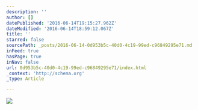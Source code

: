 ```yaml
---
description: ''
author: []
datePublished: '2016-06-14T19:15:27.962Z'
dateModified: '2016-06-14T18:59:12.067Z'
title: ''
starred: false
sourcePath: _posts/2016-06-14-0d953b5c-40d0-4c19-99ed-c96849295e71.md
inFeed: true
hasPage: true
inNav: false
url: 0d953b5c-40d0-4c19-99ed-c96849295e71/index.html
_context: 'http://schema.org'
_type: Article

---
```

![](https://the-grid-user-content.s3-us-west-2.amazonaws.com/9e83f2e4-4ea1-4661-b6ec-4d67a52210b1.jpg)